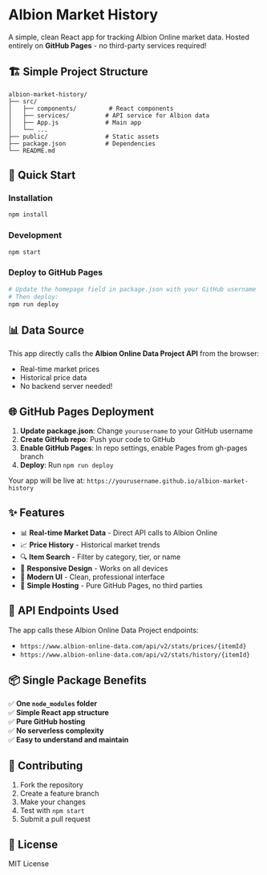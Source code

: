 # Albion Market History

A simple, clean React app for tracking Albion Online market data. Hosted entirely on **GitHub Pages** - no third-party services required!

## 🏗️ Simple Project Structure

```
albion-market-history/
├── src/
│   ├── components/         # React components
│   ├── services/          # API service for Albion data
│   ├── App.js             # Main app
│   └── ...
├── public/                # Static assets
├── package.json           # Dependencies
└── README.md
```

## 🚀 Quick Start

### Installation
```bash
npm install
```

### Development
```bash
npm start
```

### Deploy to GitHub Pages
```bash
# Update the homepage field in package.json with your GitHub username
# Then deploy:
npm run deploy
```

## 📊 Data Source

This app directly calls the **Albion Online Data Project API** from the browser:
- Real-time market prices
- Historical price data
- No backend server needed!

## 🌐 GitHub Pages Deployment

1. **Update package.json**: Change `yourusername` to your GitHub username
2. **Create GitHub repo**: Push your code to GitHub
3. **Enable GitHub Pages**: In repo settings, enable Pages from gh-pages branch
4. **Deploy**: Run `npm run deploy`

Your app will be live at: `https://yourusername.github.io/albion-market-history`

## ✨ Features

- 📊 **Real-time Market Data** - Direct API calls to Albion Online
- 📈 **Price History** - Historical market trends
- 🔍 **Item Search** - Filter by category, tier, or name
- 📱 **Responsive Design** - Works on all devices
- 🎨 **Modern UI** - Clean, professional interface
- 🚀 **Simple Hosting** - Pure GitHub Pages, no third parties

## 🔧 API Endpoints Used

The app calls these Albion Online Data Project endpoints:
- `https://www.albion-online-data.com/api/v2/stats/prices/{itemId}`
- `https://www.albion-online-data.com/api/v2/stats/history/{itemId}`

## 📦 Single Package Benefits

✅ **One `node_modules` folder**  
✅ **Simple React app structure**  
✅ **Pure GitHub hosting**  
✅ **No serverless complexity**  
✅ **Easy to understand and maintain**  

## 🤝 Contributing

1. Fork the repository
2. Create a feature branch
3. Make your changes
4. Test with `npm start`
5. Submit a pull request

## 📄 License

MIT License
